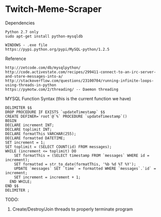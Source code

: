 # Twitch-Meme-Scraper
Dependencies
```
Python 2.7 only
sudo apt-get install python-mysqldb

WINDOWS - .exe file
https://pypi.python.org/pypi/MySQL-python/1.2.5

```

Reference
```
http://zetcode.com/db/mysqlpython/
http://code.activestate.com/recipes/299411-connect-to-an-irc-server-and-store-messages-into-a/
http://stackoverflow.com/questions/23100704/running-infinite-loops-using-threads-in-python
https://pymotw.com/2/threading/ -- Daemon threading

```
MYSQL Function Syntax
(this is the current function we have)

```
DELIMITER $$
DROP PROCEDURE IF EXISTS `updateTimestamp` $$
CREATE DEFINER=`root`@`%` PROCEDURE `updateTimestamp`()
BEGIN
DECLARE increment INT;
DECLARE toplimit INT;
DECLARE formatThis VARCHAR(255);
DECLARE formatted DATETIME;
SET increment = 1;
SET toplimit = (SELECT COUNT(id) FROM messages);
WHILE (increment <= toplimit) DO
    SET formatThis = (SELECT timestamp FROM `messages` WHERE id = increment);
    SET formatted = str_to_date(formatThis, '%b %d %T %Y');
    UPDATE `messages` SET `time` = formatted WHERE `messages`.`id` = increment;
    SET increment = increment + 1;
  END WHILE;
END $$
DELIMITER ;
```

TODO: 
  1. Create/Destroy/Join threads to properly terminate program


